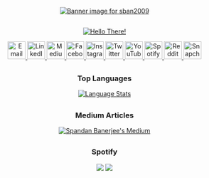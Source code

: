 <p align="center">
    <a href="https://youtu.be/dQw4w9WgXcQ"><img src="https://user-images.githubusercontent.com/36163778/177418440-a0eb2e1c-2db5-42f5-9414-bab956ccf11f.jpg" alt="Banner image for sban2009">
    </a>
</p>

<h2>
    <!-- blank space -->
</h2>

<p align="center">
    <a href="https://youtu.be/X00djifIj9s?t=1"><img src="https://user-images.githubusercontent.com/36163778/123553229-984abb00-d797-11eb-98b4-caf93bcbf7df.gif" alt="Hello There!">
    </a>
</p>

<p align="center">
    <a href="mailto:sban2009@yahoo.in">
        <img src="https://user-images.githubusercontent.com/36163778/177872561-14f9fca8-4772-4843-a8c5-01c288d570ad.png" alt="Email" height="40">
    </a>
    <a href="https://www.linkedin.com/in/sban2009/">
        <img src="https://user-images.githubusercontent.com/36163778/177871242-89531c44-15cd-4e14-998e-5383b2a49a16.png" alt="LinkedIn" height="40">
    </a>
    <a href="https://sban2009.medium.com">
        <img src="https://user-images.githubusercontent.com/36163778/177873151-c38cec72-1f19-481c-a4bf-9a8886dac310.png" alt="Medium" height="40">
    </a>
    <a href="https://www.facebook.com/sban2009/">
        <img src="https://user-images.githubusercontent.com/36163778/177871077-0d103bfd-d1dc-4dac-8c7d-c4d2a3b25252.png" alt="Facebook" height="40">
    </a>
    <a href="https://www.instagram.com/sban2009/">
        <img src="https://user-images.githubusercontent.com/36163778/177876952-788ccd70-1129-4c97-90ef-649048102814.png" alt="Instagram" height="40">
    </a>
    <a href="https://www.twitter.com/sban2009">
        <img src="https://user-images.githubusercontent.com/36163778/177871824-44fa9c79-a051-4d5e-912a-3a9323e6919e.png" alt="Twitter" height="40">
    </a>
    <a href="https://www.youtube.com/SponnyBee">
        <img src="https://user-images.githubusercontent.com/36163778/177871467-ccb73c2c-a1d4-44d4-9119-f42369ced56a.png" alt="YouTube" height="40">
    </a>
    <a href="https://open.spotify.com/user/31ovhjyovuckn5ydazbkfe6dae3q">
        <img src="https://user-images.githubusercontent.com/36163778/177871968-e4812af1-37de-4876-a032-074f2483c641.png" alt="Spotify" height="40">
    </a>
    <a href="https://www.reddit.com/u/sban2009">
        <img src="https://user-images.githubusercontent.com/36163778/177875556-f9f13c04-0fc3-4171-8fa6-b8b1a3b001b6.png" alt="Reddit" height="40">
    </a>
    <a href="https://www.snapchat.com/add/sban2009">
        <img src="https://user-images.githubusercontent.com/36163778/177873279-ba40726f-e8f3-4fa7-8686-da6a8324c063.png" alt="Snapchat" height="40">
    </a>
</p>

<h2>
    <!-- blank space -->
</h2>

<h3 align="center">
    Top Languages
</h3>
<p align="center">
    <a href="https://github.com/sban2009?tab=repositories">
        <img src="https://github-readme-stats.vercel.app/api/top-langs/?username=sban2009&layout=compact&card_width=450&hide_title=true&hide=Jupyter%20%Notebook&langs_count=10&theme=dark" alt="Language Stats">
    </a>
</p>

<h2>
    <!-- blank space -->
</h2>

<h3 align="center">
    Medium Articles
</h3>
<p align="center">
    <a href="https://medium.com/@sban2009">
        <img src="https://github-readme-medium.vercel.app/?username=sban2009&limit=5" alt="Spandan Banerjee's Medium">
    </a>
</p>

<h2>
    <!-- blank space -->
</h2>

<h3 align="center">
    Spotify
</h3>
<p align="center">
<img src="https://spotify-github-profile.vercel.app/api/view?uid=31ovhjyovuckn5ydazbkfe6dae3q&cover_image=true&theme=natemoo-re&bar_color=53b14f&bar_color_cover=false">
<img src="https://camo.githubusercontent.com/6038c8f1fd8f60de75477470e5a87210e9256202e01dfba9986446304a0f0254/68747470733a2f2f63617073756c652d72656e6465722e76657263656c2e6170702f6170693f747970653d776176696e6726636f6c6f723d6772616469656e74266865696768743d36302673656374696f6e3d666f6f746572">
</p>
